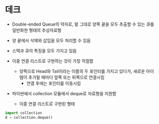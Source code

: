# 데크
+ Double-ended Queue의 약자로, 말 그대로 양쪽 끝을 모두 추출할 수 있는 큐를 일반화한 형태의 추상자료형
+ 양 끝에서 삭제와 삽입을 모두 처리할 수 있음
+ 스택과 큐의 특징을 모두 가지고 있음
+ 이중 연결 리스트로 구현하는 것이 가장 적절함
  + 양쪽으로 Head와 Tail이라는 이름의 두 포인터를 가지고 있다가, 새로운 아이템이 추가될 때마다 앞쪽 또는 뒤쪽으로 연결시킴
    + 연결 후에는 포인터를 이동시킴
    
+ 파이썬에서 collection 모듈에서 deque로 자료형을 지원함
  + 이중 연결 리스트로 구현된 형태
   
```python
import collection
d = collection.deque()
```

  

